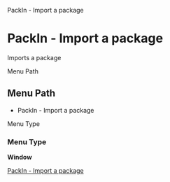 
PackIn - Import a package
# PackIn - Import a package


Imports a package

Menu Path
## Menu Path



- PackIn - Import a package

Menu Type
### Menu Type

**Window**


[PackIn - Import a package](../../functional-guide/window/window-packin---import-a-package.md)